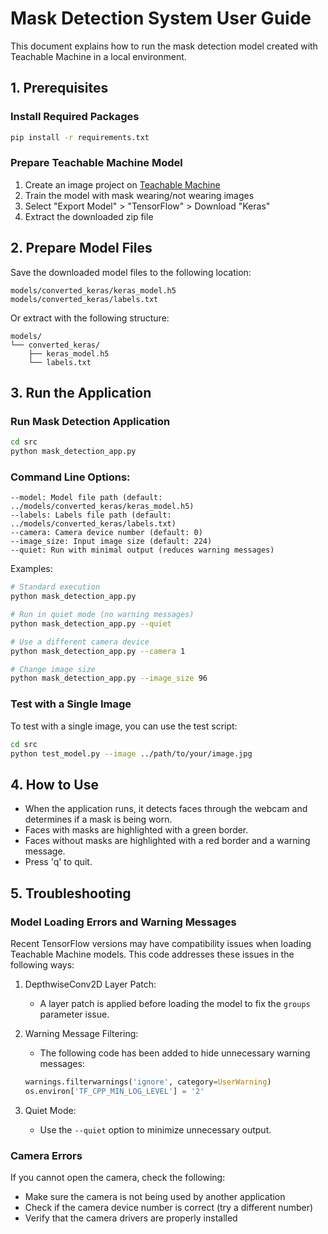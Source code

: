 # Mask Detection System User Guide

This document explains how to run the mask detection model created with Teachable Machine in a local environment.

## 1. Prerequisites

### Install Required Packages
```bash
pip install -r requirements.txt
```

### Prepare Teachable Machine Model
1. Create an image project on [Teachable Machine](https://teachablemachine.withgoogle.com/)
2. Train the model with mask wearing/not wearing images
3. Select "Export Model" > "TensorFlow" > Download "Keras"
4. Extract the downloaded zip file

## 2. Prepare Model Files

Save the downloaded model files to the following location:

```
models/converted_keras/keras_model.h5
models/converted_keras/labels.txt
```

Or extract with the following structure:
```
models/
└── converted_keras/
    ├── keras_model.h5
    └── labels.txt
```

## 3. Run the Application

### Run Mask Detection Application
```bash
cd src
python mask_detection_app.py
```

### Command Line Options:
```
--model: Model file path (default: ../models/converted_keras/keras_model.h5)
--labels: Labels file path (default: ../models/converted_keras/labels.txt)
--camera: Camera device number (default: 0)
--image_size: Input image size (default: 224)
--quiet: Run with minimal output (reduces warning messages)
```

Examples:
```bash
# Standard execution
python mask_detection_app.py

# Run in quiet mode (no warning messages)
python mask_detection_app.py --quiet

# Use a different camera device
python mask_detection_app.py --camera 1

# Change image size
python mask_detection_app.py --image_size 96
```

### Test with a Single Image
To test with a single image, you can use the test script:

```bash
cd src
python test_model.py --image ../path/to/your/image.jpg
```

## 4. How to Use

- When the application runs, it detects faces through the webcam and determines if a mask is being worn.
- Faces with masks are highlighted with a green border.
- Faces without masks are highlighted with a red border and a warning message.
- Press 'q' to quit.

## 5. Troubleshooting

### Model Loading Errors and Warning Messages
Recent TensorFlow versions may have compatibility issues when loading Teachable Machine models. This code addresses these issues in the following ways:

1. DepthwiseConv2D Layer Patch:
   - A layer patch is applied before loading the model to fix the `groups` parameter issue.

2. Warning Message Filtering:
   - The following code has been added to hide unnecessary warning messages:
   ```python
   warnings.filterwarnings('ignore', category=UserWarning)
   os.environ['TF_CPP_MIN_LOG_LEVEL'] = '2'
   ```

3. Quiet Mode:
   - Use the `--quiet` option to minimize unnecessary output.

### Camera Errors
If you cannot open the camera, check the following:
- Make sure the camera is not being used by another application
- Check if the camera device number is correct (try a different number)
- Verify that the camera drivers are properly installed 